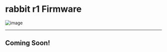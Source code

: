 # rabbit r1 Firmware
![image](https://github.com/user-attachments/assets/214d2882-c09f-49b3-bc26-843f68f955c5)

--------------------------------------------------------------------------------------------------------------
## Coming Soon!
